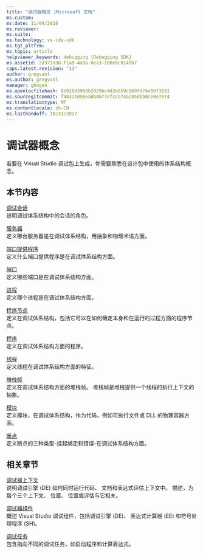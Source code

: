 ```yaml
---
title: "调试器概念 |Microsoft 文档"
ms.custom: 
ms.date: 11/04/2016
ms.reviewer: 
ms.suite: 
ms.technology: vs-ide-sdk
ms.tgt_pltfrm: 
ms.topic: article
helpviewer_keywords: debugging [Debugging SDK]
ms.assetid: 2d371d38-f1a0-4a9a-8ea3-100e8c0149b7
caps.latest.revision: "11"
author: gregvanl
ms.author: gregvanl
manager: ghogen
ms.openlocfilehash: 8e928d396db2029bc4d2e659c869fd74e0df3191
ms.sourcegitcommit: f40311056ea0b4677efcca74a285dbb0ce0e7974
ms.translationtype: MT
ms.contentlocale: zh-CN
ms.lasthandoff: 10/31/2017
---
```

# <a name="debugger-concepts"></a>调试器概念
若要在 Visual Studio 调试包上生成，你需要熟悉在设计包中使用的体系结构概念。  
  
## <a name="in-this-section"></a>本节内容  
 [调试会话](../../extensibility/debugger/debug-session.md)  
 说明调试体系结构中的会话的角色。  
  
 [服务器](../../extensibility/debugger/servers-visual-studio-sdk.md)  
 定义哪台服务器是在调试体系结构，用抽象和物理术语方面。  
  
 [端口提供程序](../../extensibility/debugger/port-suppliers.md)  
 定义什么端口提供程序是在调试体系结构方面。  
  
 [端口](../../extensibility/debugger/ports.md)  
 定义哪些端口是在调试体系结构方面。  
  
 [进程](../../extensibility/debugger/processes.md)  
 定义哪个进程是在调试体系结构方面。  
  
 [程序节点](../../extensibility/debugger/program-nodes.md)  
 定义在调试体系结构，包括它可以在如何确定本身和在运行的过程方面的程序节点。  
  
 [程序](../../extensibility/debugger/programs.md)  
 定义在调试体系结构方面的程序。  
  
 [线程](../../extensibility/debugger/threads.md)  
 定义线程在调试体系结构方面的特征。  
  
 [堆栈帧](../../extensibility/debugger/stack-frames.md)  
 定义在调试体系结构方面的堆栈帧。 堆栈帧是堆栈提供一个线程的执行上下文的抽象。  
  
 [模块](../../extensibility/debugger/modules.md)  
 定义模块，在调试体系结构，作为代码，例如可执行文件或 DLL 的物理容器方面。  
  
 [断点](../../extensibility/debugger/breakpoints-visual-studio-sdk.md)  
 定义断点的三种类型-挂起绑定和错误-在调试体系结构方面。  
  
## <a name="related-sections"></a>相关章节  
 [调试器上下文](../../extensibility/debugger/debugger-contexts.md)  
 说明调试引擎 (DE) 如何同时运行代码、 文档和表达式评估上下文中。 描述，为每个三个上下文、 位置、 位置或评估与它相关。  
  
 [调试器组件](../../extensibility/debugger/debugger-components.md)  
 概述 Visual Studio 调试组件，包括调试引擎 (DE)、 表达式计算器 (EE) 和符号处理程序 (SH)。  
  
 [调试任务](../../extensibility/debugger/debugging-tasks.md)  
 包含指向不同的调试任务，如启动程序和计算表达式。